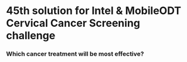 # 45th solution for Intel & MobileODT Cervical Cancer Screening challenge
### Which cancer treatment will be most effective?
